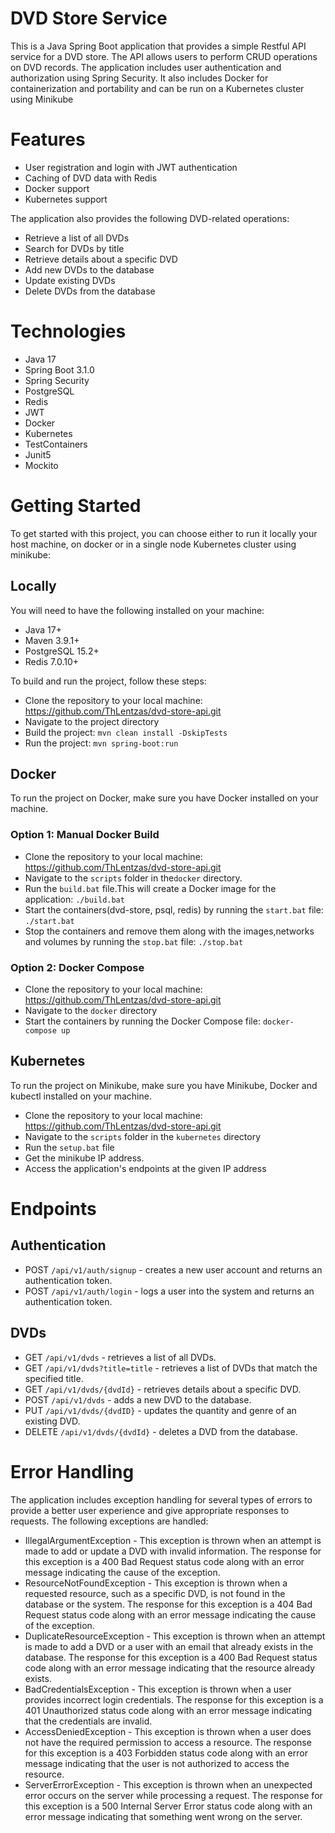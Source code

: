 # DVD Store Service

This is a Java Spring Boot application that provides a simple Restful API service for a DVD store. The API allows users to perform CRUD operations on DVD records. The application includes user authentication and authorization using Spring Security. It also includes Docker for containerization and portability and can be run on a Kubernetes cluster using Minikube

# Features
* User registration and login with JWT authentication
* Caching of DVD data with Redis
* Docker support
* Kubernetes support

The application also provides the following DVD-related operations:

* Retrieve a list of all DVDs
* Search for DVDs by title
* Retrieve details about a specific DVD
* Add new DVDs to the database
* Update existing DVDs
* Delete DVDs from the database

# Technologies
* Java 17
* Spring Boot 3.1.0
* Spring Security
* PostgreSQL
* Redis
* JWT
* Docker
* Kubernetes
* TestContainers
* Junit5
* Mockito

# Getting Started
To get started with this project, you can choose either to run it locally your host machine, on docker or in a single node Kubernetes cluster using minikube:
## Locally
You will need to have the following installed on your machine:

* Java 17+
* Maven 3.9.1+
* PostgreSQL 15.2+
* Redis 7.0.10+

To build and run the project, follow these steps:

* Clone the repository to your local machine: https://github.com/ThLentzas/dvd-store-api.git
* Navigate to the project directory
* Build the project: `mvn clean install -DskipTests`
* Run the project: `mvn spring-boot:run`

## Docker
To run the project on Docker, make sure you have Docker installed on your machine.

### Option 1: Manual Docker Build
* Clone the repository to your local machine: https://github.com/ThLentzas/dvd-store-api.git
* Navigate to the `scripts` folder in the`docker` directory.
* Run the `build.bat` file.This will create a Docker image for the application: `./build.bat`
* Start the containers(dvd-store, psql, redis) by running the `start.bat` file: `./start.bat`
* Stop the containers and remove them along with the images,networks and volumes by running the `stop.bat` file: `./stop.bat`

### Option 2: Docker Compose
* Clone the repository to your local machine: https://github.com/ThLentzas/dvd-store-api.git
* Navigate to the `docker` directory
* Start the containers by running the Docker Compose file: `docker-compose up`

## Kubernetes
To run the project on Minikube, make sure you have Minikube, Docker and kubectl installed on your machine.
* Clone the repository to your local machine: https://github.com/ThLentzas/dvd-store-api.git
* Navigate to the `scripts` folder in the `kubernetes` directory
* Run the `setup.bat` file 
* Get the minikube IP address.
* Access the application's endpoints at the given IP address

# Endpoints

## Authentication
* POST `/api/v1/auth/signup` - creates a new user account and returns an authentication token.
* POST `/api/v1/auth/login` - logs a user into the system and returns an authentication token.
## DVDs
* GET `/api/v1/dvds` - retrieves a list of all DVDs.
* GET `/api/v1/dvds?title=title` - retrieves a list of DVDs that match the specified title.
* GET `/api/v1/dvds/{dvdId}` - retrieves details about a specific DVD.
* POST `/api/v1/dvds` - adds a new DVD to the database.
* PUT `/api/v1/dvds/{dvdID}` - updates the quantity and genre of an existing DVD.
* DELETE `/api/v1/dvds/{dvdId}` - deletes a DVD from the database.

# Error Handling

The application includes exception handling for several types of errors to provide a better user experience and give
appropriate responses to requests. The following exceptions are handled:

* IllegalArgumentException - This exception is thrown when an attempt is made to add or update a DVD with invalid information. The response for this exception is a 400 Bad Request status code along with an error message indicating the cause of the exception.
* ResourceNotFoundException - This exception is thrown when a requested resource, such as a specific DVD, is not found in the database or the system. The response for this exception is a 404 Bad Request status code along with an error message indicating the cause of the exception.
* DuplicateResourceException - This exception is thrown when an attempt is made to add a DVD or a user with an email  that already exists in the database. The response for this exception is a 400 Bad Request status code along with an  error message indicating that the resource already exists.
* BadCredentialsException - This exception is thrown when a user provides incorrect login credentials. The response for this exception is a 401 Unauthorized status code along with an error message indicating that the credentials are invalid.
* AccessDeniedException - This exception is thrown when a user does not have the required permission to access a resource. The response for this exception is a 403 Forbidden status code along with an error message indicating that the user is not authorized to access the resource.
* ServerErrorException - This exception is thrown when an unexpected error occurs on the server while processing a request. The response for this exception is a 500 Internal Server Error status code along with an error message indicating that something went wrong on the server. 
